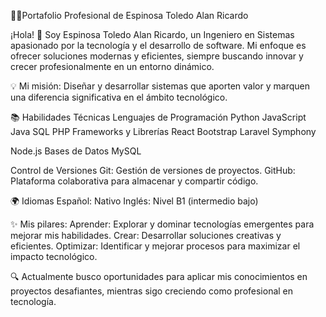 👨‍💻Portafolio Profesional de Espinosa Toledo Alan Ricardo


¡Hola! 👋 Soy Espinosa Toledo Alan Ricardo, un Ingeniero en Sistemas apasionado por la tecnología y el desarrollo de software. Mi enfoque es ofrecer soluciones modernas y eficientes, siempre buscando innovar y crecer profesionalmente en un entorno dinámico.

💡 Mi misión: 
Diseñar y desarrollar sistemas que aporten valor y marquen una diferencia significativa en el ámbito tecnológico.

📚 Habilidades Técnicas
Lenguajes de Programación
Python
JavaScript
Java
SQL
PHP
Frameworks y Librerías
React
Bootstrap
Laravel
Symphony


Node.js
Bases de Datos
MySQL

Control de Versiones
Git: Gestión de versiones de proyectos.
GitHub: Plataforma colaborativa para almacenar y compartir código.

🌍 Idiomas
Español: Nativo
Inglés: Nivel B1 (intermedio bajo)

✨ Mis pilares:
Aprender: Explorar y dominar tecnologías emergentes para mejorar mis habilidades.
Crear: Desarrollar soluciones creativas y eficientes.
Optimizar: Identificar y mejorar procesos para maximizar el impacto tecnológico.

🔍 Actualmente busco oportunidades para aplicar mis conocimientos en proyectos desafiantes, mientras sigo creciendo como profesional en tecnología.
